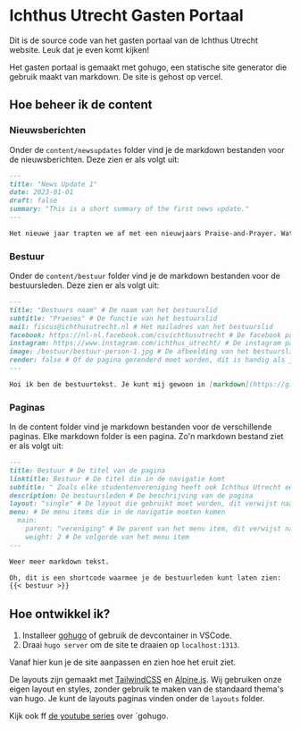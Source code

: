 # Ichthus Utrecht Gasten Portaal

Dit is de source code van het gasten portaal van de Ichthus Utrecht website.
Leuk dat je even komt kijken!

Het gasten portaal is gemaakt met gohugo, een statische site generator die gebruik maakt van markdown. De site is gehost op vercel.

## Hoe beheer ik de content

### Nieuwsberichten

Onder de `content/newsupdates` folder vind je de markdown bestanden voor de nieuwsberichten. Deze zien er als volgt uit:

```markdown
---
title: "News Update 1"
date: 2023-01-01
draft: false
summary: "This is a short summary of the first news update."
---

Het nieuwe jaar trapten we af met een nieuwjaars Praise-and-Prayer. Wat is er beter dan het nieuwe jaar beginnen met aanbidding? Nadat we naar hartenlust gezongen hadden, speechte Marlies, onze Praeses. Ook werd die avond bekend gemaakt wie het hoc tempore bestuur (het huidige bestuur) aandraagt om het stokje over te nemen.
```

### Bestuur

Onder de `content/bestuur` folder vind je de markdown bestanden voor de bestuursleden. Deze zien er als volgt uit:

```markdown
---
title: "Bestuurs naam" # De naam van het bestuurslid
subtitle: "Praeses" # De functie van het bestuurslid
mail: fiscus@ichthusutrecht.nl # Het mailadres van het bestuurslid
facebook: https://nl-nl.facebook.com/csvichthusutrecht # De facebook pagina van het bestuurslid
instagram: https://www.instagram.com/ichthus_utrecht/ # De instagram pagina van het bestuurslid
image: /bestuur/bestuur-person-1.jpg # De afbeelding van het bestuurslid, dit verwijst naar de `content` folder
render: false # Of de pagina gerenderd moet worden, dit is handig als je een pagina wilt maken die niet in de navigatie komt. In dit geval hoeft een bestuurslid geen eigen pagina.
---

Hoi ik ben de bestuurtekst. Je kunt mij gewoon in [markdown](https://github.com/adam-p/markdown-here/wiki/Markdown-Cheatsheet) schrijven.

```
### Paginas

In de content folder vind je markdown bestanden voor de verschillende paginas. Elke markdown folder is een pagina.
Zo'n markdown bestand ziet er als volgt uit:

```markdown
---
title: Bestuur # De titel van de pagina
linktitle: Bestuur # De titel die in de navigatie komt
subtitle: " Zoals elke studentenvereniging heeft ook Ichthus Utrecht een bestuur! Onderstaand stellen zij zich aan jou voor." # De subtitel van de pagina
description: De bestuursleden # De beschrijving van de pagina
layout: "single" # De layout die gebruikt moet worden, dit verwijst naar de `layouts/_default` folder. Dit kan je weglaten, of een andere layout kiezen.
menu: # De menu items die in de navigatie moeten komen
  main: 
    parent: "vereniging" # De parent van het menu item, dit verwijst naar de `config.toml` file
    weight: 2 # De volgorde van het menu item
---

Weer meer markdown tekst.

Oh, dit is een shortcode waarmee je de bestuurleden kunt laten zien:
{{< bestuur >}}

```

## Hoe ontwikkel ik?

1. Installeer [gohugo](gohugo.io) of gebruik de devcontainer in VSCode.
2. Draai `hugo server` om de site te draaien op `localhost:1313`.

Vanaf hier kun je de site aanpassen en zien hoe het eruit ziet.

De layouts zijn gemaakt met [TailwindCSS](https://tailwindcss.com/) en [Alpine.js](https://alpinejs.dev/). 
Wij gebruiken onze eigen layout en styles, zonder gebruik te maken van de standaard thema's van hugo.
Je kunt de layouts paginas vinden onder de `layouts` folder.

Kijk ook ff [de youtube series](https://www.youtube.com/watch?v=0GZxidrlaRM&list=PLLAZ4kZ9dFpOnyRlyS-liKL5ReHDcj4G3&index=6) over `gohugo.
